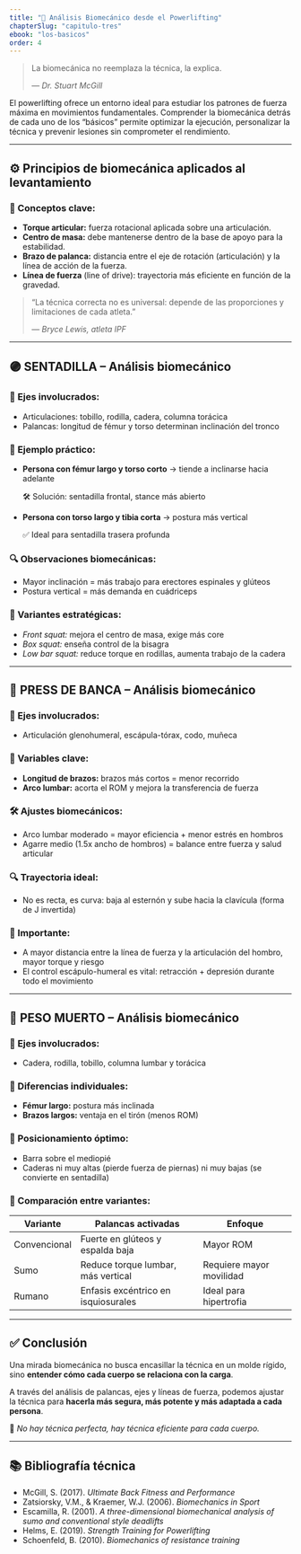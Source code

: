 ```yaml
---
title: "🔎 Análisis Biomecánico desde el Powerlifting"
chapterSlug: "capitulo-tres"
ebook: "los-basicos"
order: 4
---
```



> La biomecánica no reemplaza la técnica, la explica.
> 
> 
> — *Dr. Stuart McGill*
> 

El powerlifting ofrece un entorno ideal para estudiar los patrones de fuerza máxima en movimientos fundamentales. Comprender la biomecánica detrás de cada uno de los “básicos” permite optimizar la ejecución, personalizar la técnica y prevenir lesiones sin comprometer el rendimiento.

---

## ⚙️ Principios de biomecánica aplicados al levantamiento

### 🧠 Conceptos clave:

- **Torque articular:** fuerza rotacional aplicada sobre una articulación.
- **Centro de masa:** debe mantenerse dentro de la base de apoyo para la estabilidad.
- **Brazo de palanca:** distancia entre el eje de rotación (articulación) y la línea de acción de la fuerza.
- **Línea de fuerza** (line of drive): trayectoria más eficiente en función de la gravedad.

> “La técnica correcta no es universal: depende de las proporciones y limitaciones de cada atleta.”
> 
> 
> — *Bryce Lewis, atleta IPF*
> 

---

## 🟣 SENTADILLA – Análisis biomecánico

### 🔹 Ejes involucrados:

- Articulaciones: tobillo, rodilla, cadera, columna torácica
- Palancas: longitud de fémur y torso determinan inclinación del tronco

### 🧠 Ejemplo práctico:

- **Persona con fémur largo y torso corto** → tiende a inclinarse hacia adelante
    
    🛠 Solución: sentadilla frontal, stance más abierto
    
- **Persona con torso largo y tibia corta** → postura más vertical
    
    ✅ Ideal para sentadilla trasera profunda
    

### 🔍 Observaciones biomecánicas:

- Mayor inclinación = más trabajo para erectores espinales y glúteos
- Postura vertical = más demanda en cuádriceps

### 🔧 Variantes estratégicas:

- *Front squat:* mejora el centro de masa, exige más core
- *Box squat:* enseña control de la bisagra
- *Low bar squat:* reduce torque en rodillas, aumenta trabajo de la cadera

---

## 🔵 PRESS DE BANCA – Análisis biomecánico

### 🔹 Ejes involucrados:

- Articulación glenohumeral, escápula-tórax, codo, muñeca

### 🧠 Variables clave:

- **Longitud de brazos:** brazos más cortos = menor recorrido
- **Arco lumbar:** acorta el ROM y mejora la transferencia de fuerza

### 🛠 Ajustes biomecánicos:

- Arco lumbar moderado = mayor eficiencia + menor estrés en hombros
- Agarre medio (1.5x ancho de hombros) = balance entre fuerza y salud articular

### 🔍 Trayectoria ideal:

- No es recta, es curva: baja al esternón y sube hacia la clavícula (forma de J invertida)

### 📌 Importante:

- A mayor distancia entre la línea de fuerza y la articulación del hombro, mayor torque y riesgo
- El control escápulo-humeral es vital: retracción + depresión durante todo el movimiento

---

## 🔴 PESO MUERTO – Análisis biomecánico

### 🔹 Ejes involucrados:

- Cadera, rodilla, tobillo, columna lumbar y torácica

### 🧠 Diferencias individuales:

- **Fémur largo:** postura más inclinada
- **Brazos largos:** ventaja en el tirón (menos ROM)

### 📏 Posicionamiento óptimo:

- Barra sobre el mediopié
- Caderas ni muy altas (pierde fuerza de piernas) ni muy bajas (se convierte en sentadilla)

### 🧪 Comparación entre variantes:

| Variante | Palancas activadas | Enfoque |
| --- | --- | --- |
| Convencional | Fuerte en glúteos y espalda baja | Mayor ROM |
| Sumo | Reduce torque lumbar, más vertical | Requiere mayor movilidad |
| Rumano | Enfasis excéntrico en isquiosurales | Ideal para hipertrofia |

---

## ✅ Conclusión

Una mirada biomecánica no busca encasillar la técnica en un molde rígido, sino **entender cómo cada cuerpo se relaciona con la carga**.

A través del análisis de palancas, ejes y líneas de fuerza, podemos ajustar la técnica para **hacerla más segura, más potente y más adaptada a cada persona**.

🧠 *No hay técnica perfecta, hay técnica eficiente para cada cuerpo.*

---

## 📚 Bibliografía técnica

- McGill, S. (2017). *Ultimate Back Fitness and Performance*
- Zatsiorsky, V.M., & Kraemer, W.J. (2006). *Biomechanics in Sport*
- Escamilla, R. (2001). *A three-dimensional biomechanical analysis of sumo and conventional style deadlifts*
- Helms, E. (2019). *Strength Training for Powerlifting*
- Schoenfeld, B. (2010). *Biomechanics of resistance training*